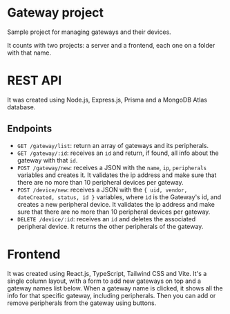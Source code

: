 # Gateway project

Sample project for managing gateways and their devices.

It counts with two projects: a server and a frontend, each one on a folder with that name.

# REST API

It was created using Node.js, Express.js, Prisma and a MongoDB Atlas database.

## Endpoints

- `GET /gateway/list`: return an array of gateways and its peripherals.
- `GET /gateway/:id`: receives an `id` and return, if found, all info about the gateway with that `id`.
- `POST /gateway/new`: receives a JSON with the `name`, `ip`, `peripherals` variables and creates it. It validates the ip address and make sure that there are no more than 10 peripheral devices per gateway.
- `POST /device/new`: receives a JSON with the `{ uid, vendor, dateCreated, status, id }` variables, where `id` is the Gateway's id, and creates a new peripheral device. It validates the ip address and make sure that there are no more than 10 peripheral devices per gateway.
- `DELETE /device/:id`: receives an `id` and deletes the associated peripheral device. It returns the other peripherals of the gateway.

# Frontend

It was created using React.js, TypeScript, Tailwind CSS and Vite. It's a single column layout, with a form to add new gateways on top and a gateway names list below. When a gateway name is clicked, it shows all the info for that specific gateway, including peripherals. Then you can add or remove peripherals from the gateway using buttons.

